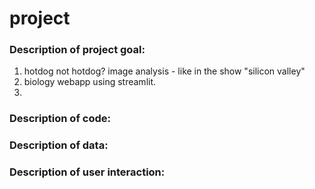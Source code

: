 # project

### Description of project goal:
1) hotdog not hotdog? image analysis - like in the show "silicon valley"
2) biology webapp using streamlit.
3) 
### Description of code:

### Description of data:

### Description of user interaction:
